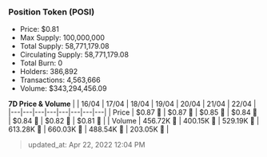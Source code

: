 
  ### Position Token (POSI)
  - Price: $0.81
  - Max Supply: 100,000,000
  - Total Supply: 58,771,179.08
  - Circulating Supply: 58,771,179.08
  - Total Burn: 0
  - Holders: 386,892
  - Transactions: 4,563,666
  - Volume: $343,294,456.09

  **7D Price & Volume**
  | | 16&#x2F;04 | 17&#x2F;04 | 18&#x2F;04 | 19&#x2F;04 | 20&#x2F;04 | 21&#x2F;04 | 22&#x2F;04 |
  |---|---|---|---|---|---|---|---|
  | Price | $0.87 🔻 | $0.87 🚀 | $0.85 🔻 | $0.84 🔻 | $0.84 🔻 | $0.82 🔻 | $0.81 🔻 |
  | Volume | 456.72K 🔻 | 400.15K 🔻 | 529.19K 🚀 | 613.28K 🚀 | 660.03K 🚀 | 488.54K 🔻 | 203.05K 🔻 |

  > updated_at: Apr 22, 2022 12:04 PM
